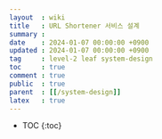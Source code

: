 ```yaml
---
layout  : wiki
title   : URL Shortener 서비스 설계
summary :
date    : 2024-01-07 00:00:00 +0900
updated : 2024-01-07 00:00:00 +0900
tag     : level-2 leaf system-design
toc     : true
comment : true
public  : true
parent  : [[/system-design]]
latex   : true
---
```

* TOC
{:toc}

